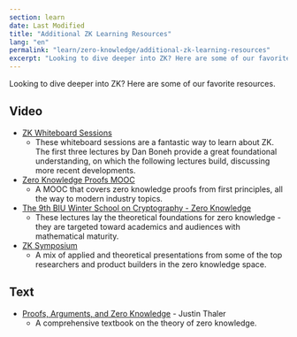 ```yaml
---
section: learn
date: Last Modified
title: "Additional ZK Learning Resources"
lang: "en"
permalink: "learn/zero-knowledge/additional-zk-learning-resources"
excerpt: "Looking to dive deeper into ZK? Here are some of our favorite resources."
---
```


Looking to dive deeper into ZK? Here are some of our favorite resources.

## Video

- [ZK Whiteboard Sessions](https://youtube.com/playlist?list=PLj80z0cJm8QErn3akRcqvxUsyXWC81OGq)
  - These whiteboard sessions are a fantastic way to learn about ZK. The first three lectures by Dan Boneh provide a great foundational understanding, on which the following lectures build, discussing more recent developments.
- [Zero Knowledge Proofs MOOC](https://youtube.com/playlist?list=PLS01nW3Rtgor_yJmQsGBZAg5XM4TSGpPs)
  - A MOOC that covers zero knowledge proofs from first principles, all the way to modern industry topics.
- [The 9th BIU Winter School on Cryptography - Zero Knowledge](https://youtube.com/playlist?list=PL8Vt-7cSFnw29cLUVqAIuMlg1QJ-szV0K)
  - These lectures lay the theoretical foundations for zero knowledge - they are targeted toward academics and audiences with mathematical maturity.
- [ZK Symposium](https://www.youtube.com/playlist?list=PLrzRr7okCcmbAlgYpuFjzUJv8tAyowDQY)
  - A mix of applied and theoretical presentations from some of the top researchers and product builders in the zero knowledge space.

## Text

- [Proofs, Arguments, and Zero Knowledge](https://people.cs.georgetown.edu/jthaler/ProofsArgsAndZK.html) - Justin Thaler
  - A comprehensive textbook on the theory of zero knowledge.
